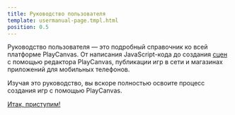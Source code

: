 ```yaml
---
title: Руководство пользователя
template: usermanual-page.tmpl.html
position: 0.5
---
```


Руководство пользователя — это подробный справочник ко всей платформе PlayCanvas. От написания JavaScript-кода до создания [сцен][1] с помощью редактора PlayCanvas, публикации игр в сети и магазинах приложений для мобильных телефонов.

Изучая это руководство, вы вскоре полностью освоите процесс создания игр с помощью PlayCanvas.

[Итак, приступим!][2]

[1]: /user-manual/glossary#scene
[2]: /user-manual/introduction

